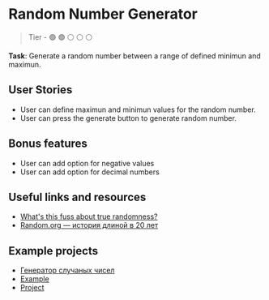 # Random Number Generator

> Tier - :green_circle: :green_circle: :white_circle: :white_circle: :white_circle:

**Task**: Generate a random number between a range of defined minimun and maximun. 

## User Stories

 - User can define maximun and minimun values for the random number.
 - User can press the generate button to generate random number.

## Bonus features
 - User can add option for negative values
 - User can add option for decimal numbers

## Useful links and resources

- [What's this fuss about true randomness?](https://www.random.org/)
- [Random.org — история длиной в 20 лет](https://m.habr.com/ru/company/ruvds/blog/421031/)

## Example projects

- [Генератор случаных чисел](https://castlots.org/generator-sluchajnyh-chisel/)
- [Example](https://alonjoshua.github.io/random-number-generator/)
- [Project](https://github.com/AlonJoshua/random-number-generator/)
